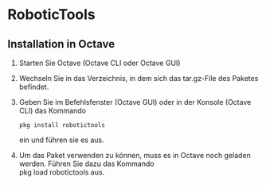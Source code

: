 # RoboticTools

## Installation in Octave
1. Starten Sie Octave (Octave CLI oder Octave GUI)
2. Wechseln Sie in das Verzeichnis, in dem sich das tar.gz-File des Paketes befindet.
3. Geben Sie im Befehlsfenster (Octave GUI) oder in der Konsole (Octave CLI) das Kommando

       pkg install robotictools

   ein und führen sie es aus.       
4. Um das Paket verwenden zu können, muss es in Octave noch geladen werden. Führen Sie dazu das Kommando      
       pkg load robotictools
   aus.
